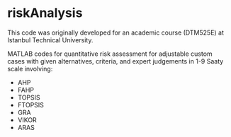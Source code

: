 # riskAnalysis
This code was originally developed for an academic course (DTM525E) at Istanbul Technical University.

MATLAB codes for quantitative risk assessment for adjustable custom cases with given alternatives, criteria, and expert judgements in 1-9 Saaty scale involving:
- AHP
- FAHP
- TOPSIS
- FTOPSIS
- GRA
- VIKOR
- ARAS
